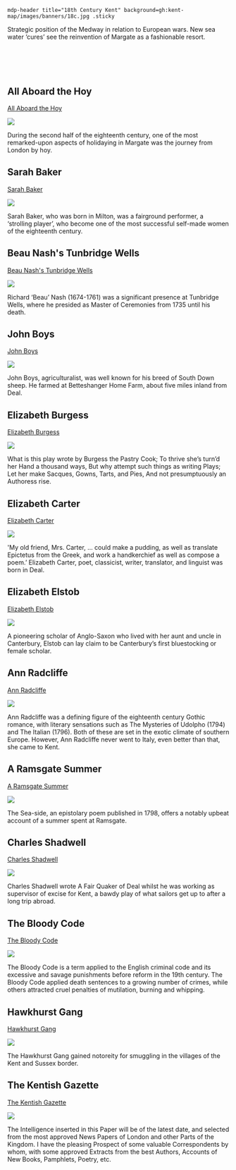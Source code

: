 `mdp-header title="18th Century Kent" background=gh:kent-map/images/banners/18c.jpg .sticky`

Strategic position of the Medway in relation to European wars. New sea water ‘cures’ see the reinvention of Margate as a fashionable resort.

# &nbsp; 
<param class="cards">

## All Aboard the Hoy

[All Aboard the Hoy](18c-all-aboard-the-hoy)

![](https://raw.githubusercontent.com/kent-map/images/main/thumbnails/18c_All_Aboard_the_Hoy.jpg)

During the second half of the eighteenth century, one of the most remarked-upon aspects of holidaying in Margate was the journey from London by hoy.

## Sarah Baker

[Sarah Baker](18c-baker-biography)

![](https://raw.githubusercontent.com/kent-map/images/main/thumbnails/18c_Sarah_Baker.jpg)

Sarah Baker, who was born in Milton, was a fairground performer, a ‘strolling player’, who become one of the most successful self-made women of the eighteenth century.

## Beau Nash's Tunbridge Wells

[Beau Nash's Tunbridge Wells](18c-beau-nash-biography)

![](https://raw.githubusercontent.com/kent-map/images/main/thumbnails/18c_Beau_Nash’s_Tunbridge_Wells.jpg)

Richard ‘Beau’ Nash (1674-1761) was a significant presence at Tunbridge Wells, where he presided as Master of Ceremonies from 1735 until his death. 

## John Boys

[John Boys](18c-boys-biography)

![](https://raw.githubusercontent.com/kent-map/images/main/thumbnails/18c_John_Boys.jpg)

John Boys, agriculturalist, was well known for his breed of South Down sheep. He farmed at Betteshanger Home Farm, about five miles inland from Deal.

## Elizabeth Burgess

[Elizabeth Burgess](18c-burgess-biography)

![](https://raw.githubusercontent.com/kent-map/images/main/thumbnails/18c_Elizabeth_Burgess.jpg)

What is this play wrote by Burgess the Pastry Cook; To thrive she’s turn’d her Hand a thousand ways, But why attempt such things as writing Plays; Let her make Sacques, Gowns, Tarts, and Pies, And not presumptuously an Authoress rise.

## Elizabeth Carter

[Elizabeth Carter](18c-carter-biography)

![](https://raw.githubusercontent.com/kent-map/images/main/thumbnails/18c_Elizabeth_Carter.jpg)

'My old friend, Mrs. Carter, … could make a pudding, as well as translate Epictetus from the Greek, and work a handkerchief as well as compose a poem.’ Elizabeth Carter, poet, classicist, writer, translator, and linguist was born in Deal.  

## Elizabeth Elstob

[Elizabeth Elstob](18c-elstob-biography)

![](https://raw.githubusercontent.com/kent-map/images/main/thumbnails/Elizabeth_Elstob.jpg)

A pioneering scholar of Anglo-Saxon who lived with her aunt and uncle in Canterbury, Elstob can lay claim to be Canterbury’s first bluestocking or female scholar. 

## Ann Radcliffe

[Ann Radcliffe](18c-radcliffe-biography)

![](https://raw.githubusercontent.com/kent-map/images/main/thumbnails/18c_Ann_Radcliffe.jpg)

Ann Radcliffe was a defining figure of the eighteenth century Gothic romance, with literary sensations such as The Mysteries of Udolpho (1794) and The Italian (1796). Both of these are set in the exotic climate of southern Europe. However, Ann Radcliffe never went to Italy, even better than that, she came to Kent.

## A Ramsgate Summer

[A Ramsgate Summer](18c-ramsgate-summer)

![](https://raw.githubusercontent.com/kent-map/images/main/thumbnails/18c_A_Ramsgate_Summer.jpg)

The Sea-side, an epistolary poem published in 1798, offers a notably upbeat account of a summer spent at Ramsgate.

## Charles Shadwell

[Charles Shadwell](18c-shadwell-biography)

![](https://raw.githubusercontent.com/kent-map/images/main/thumbnails/18c_Charles_Shadwell.jpg)

Charles Shadwell wrote A Fair Quaker of Deal whilst he was working as supervisor of excise for Kent, a bawdy play of what sailors get up to after a long trip abroad.

## The Bloody Code

[The Bloody Code](18c-bloody-code)

![](https://raw.githubusercontent.com/kent-map/images/main/thumbnails/18c_The_Bloody_Code.jpg)

The Bloody Code is a term applied to the English criminal code and its excessive and savage punishments before reform in the 19th century. The Bloody Code applied death sentences to a growing number of crimes, while others attracted cruel penalties of mutilation, burning and whipping.

## Hawkhurst Gang

[Hawkhurst Gang](18c-hawkhurst-gang)

![](https://raw.githubusercontent.com/kent-map/images/main/thumbnails/18c_Hawkhurst_Gang.jpg)

The Hawkhurst Gang gained notoreity for smuggling in the villages of the Kent and Sussex border.

## The Kentish Gazette

[The Kentish Gazette](18c-kentish-gazette)

![](https://raw.githubusercontent.com/kent-map/images/main/thumbnails/18c_The_Kentish_Gazette.jpg)

The Intelligence inserted in this Paper will be of the latest date, and selected from the most approved News Papers of London and other Parts of the Kingdom. I have the pleasing Prospect of some valuable Correspondents by whom, with some approved Extracts from the best Authors, Accounts of New Books, Pamphlets, Poetry, etc.


